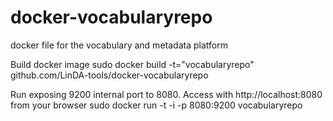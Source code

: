 docker-vocabularyrepo
=====================

docker file for the vocabulary and metadata platform

Build docker image
sudo docker build -t="vocabularyrepo" github.com/LinDA-tools/docker-vocabularyrepo

Run exposing 9200 internal port to 8080. Access with http://localhost:8080 from your browser
sudo docker run -t -i -p 8080:9200 vocabularyrepo
